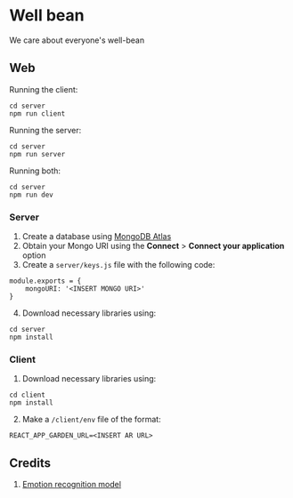 # Well bean

We care about everyone's well-bean

## Web

Running the client:
```
cd server
npm run client
```

Running the server:
```
cd server
npm run server
```

Running both:
```
cd server
npm run dev
```

### Server

1. Create a database using [MongoDB Atlas](https://www.mongodb.com/cloud/atlas)
2. Obtain your Mongo URI using the __Connect__ > __Connect your application__ option
3. Create a `server/keys.js` file with the following code:

```
module.exports = {
    mongoURI: '<INSERT MONGO URI>'
}
```

4. Download necessary libraries using:
```
cd server
npm install
```

### Client

1. Download necessary libraries using:
```
cd client
npm install
```

2. Make a `/client/env` file of the format:
```
REACT_APP_GARDEN_URL=<INSERT AR URL>
```

## Credits
1. [Emotion recognition model](https://github.com/vjgpt/Face-and-Emotion-Recognition)